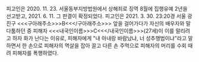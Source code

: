 피고인은 2020. 11. 23. 서울동부지방법원에서 상해죄로 징역 8월에 집행유예 2년을 선고받고, 2021. 6. 11. 그 판결이 확정되었다.
피고인은 2021. 3. 30. 23:20경 서울 광진구 <<<구아래주소>>>B<<</구아래주소>>> 앞을 걸어가다가 자신의 배우자와 말다툼하던 중 피해자 <<<내국인이름>>>C<<</내국인이름>>>(27세)이 이를 말리려고 하자 화가 난다는 이유로, 피해자에게 "내 아내랑 바람났냐, 너 성추행범이냐"라고 말하면서 한 손으로 피해자의 멱살을 잡아 끌고 다른 손 주먹으로 피해자의 머리를 수회 때려 피해자를 폭행하였다.